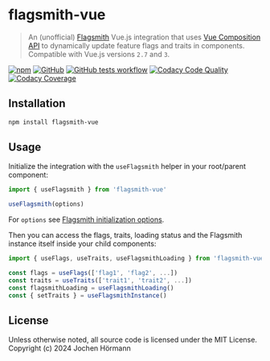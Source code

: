 # flagsmith-vue

> An (unofficial) [Flagsmith](https://www.flagsmith.com) Vue.js integration that uses [Vue Composition API](https://vuejs.org/guide/extras/composition-api-faq.html) to dynamically update feature flags and traits in components. Compatible with Vue.js versions `2.7` and `3`.

[![npm][badge-npm]][npm] [![GitHub][badge-github]][github] [![GitHub tests workflow][badge-actions]][actions] [![Codacy Code Quality][badge-codacy]][codacy] [![Codacy Coverage][badge-coverage]][codacy]

[npm]: https://www.npmjs.com/package/flagsmith-vue
[github]: https://github.com/jhoermann/flagsmith-vue
[actions]: https://github.com/jhoermann/flagsmith-vue/actions/workflows/tests.yml?query=branch%3Amain
[codacy]: https://app.codacy.com/gh/jhoermann/flagsmith-vue/dashboard

[badge-npm]: https://img.shields.io/npm/v/flagsmith-vue?logo=npm&logoColor=white&color=red
[badge-github]: https://img.shields.io/github/package-json/v/jhoermann/flagsmith-vue?logo=github&color=blue
[badge-actions]: https://img.shields.io/github/actions/workflow/status/jhoermann/flagsmith-vue/tests.yml?logo=github&label=Tests
[badge-codacy]: https://img.shields.io/codacy/grade/27a356f30e97429e9c8c0b865e41240a?logo=codacy
[badge-coverage]: https://img.shields.io/codacy/coverage/27a356f30e97429e9c8c0b865e41240a?logo=codacy

## Installation

```bash
npm install flagsmith-vue
```

## Usage

Initialize the integration with the `useFlagsmith` helper in your root/parent component:

```ts
import { useFlagsmith } from 'flagsmith-vue'

useFlagsmith(options)
```

For `options` see [Flagsmith initialization options](https://docs.flagsmith.com/clients/javascript#initialisation-options).

Then you can access the flags, traits, loading status and the Flagsmith instance itself inside your child components:

```ts
import { useFlags, useTraits, useFlagsmithLoading } from 'flagsmith-vue'

const flags = useFlags(['flag1', 'flag2', ...])
const traits = useTraits(['trait1', 'trait2', ...])
const flagsmithLoading = useFlagsmithLoading()
const { setTraits } = useFlagsmithInstance()
```

## License

Unless otherwise noted, all source code is licensed under the MIT License.  
Copyright (c) 2024 Jochen Hörmann
